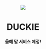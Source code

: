 <p align="center"><img src="https://avatars.githubusercontent.com/u/114660215?s=200&v=4"/></p>
<h1 align="center">DUCKIE</h1>
<h4 align="center">올해 말 서비스 예정!</h4>
